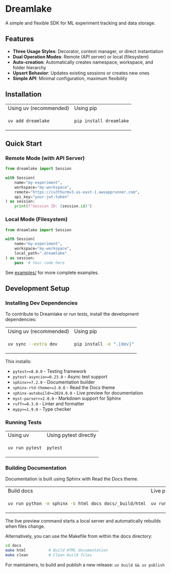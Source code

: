 # Dreamlake

A simple and flexible SDK for ML experiment tracking and data storage.

## Features

- **Three Usage Styles**: Decorator, context manager, or direct instantiation
- **Dual Operation Modes**: Remote (API server) or local (filesystem)
- **Auto-creation**: Automatically creates namespace, workspace, and folder hierarchy
- **Upsert Behavior**: Updates existing sessions or creates new ones
- **Simple API**: Minimal configuration, maximum flexibility

## Installation

<table>
<tr>
<td>Using uv (recommended)</td>
<td>Using pip</td>
</tr>
<tr>
<td>

```bash
uv add dreamlake
```

</td>
<td>

```bash
pip install dreamlake
```

</td>
</tr>
</table>

## Quick Start

### Remote Mode (with API Server)

```python
from dreamlake import Session

with Session(
    name="my-experiment",
    workspace="my-workspace",
    remote="https://cu3thurmv3.us-east-1.awsapprunner.com",
    api_key="your-jwt-token"
) as session:
    print(f"Session ID: {session.id}")
```

### Local Mode (Filesystem)

```python
from dreamlake import Session

with Session(
    name="my-experiment",
    workspace="my-workspace",
    local_path=".dreamlake"
) as session:
    pass  # Your code here
```

See [examples/](examples/) for more complete examples.

## Development Setup

### Installing Dev Dependencies

To contribute to Dreamlake or run tests, install the development dependencies:

<table>
<tr>
<td>Using uv (recommended)</td>
<td>Using pip</td>
</tr>
<tr>
<td>

```bash
uv sync --extra dev
```

</td>
<td>

```bash
pip install -e ".[dev]"
```

</td>
</tr>
</table>

This installs:
- `pytest>=8.0.0` - Testing framework
- `pytest-asyncio>=0.23.0` - Async test support
- `sphinx>=7.2.0` - Documentation builder
- `sphinx-rtd-theme>=2.0.0` - Read the Docs theme
- `sphinx-autobuild>=2024.0.0` - Live preview for documentation
- `myst-parser>=2.0.0` - Markdown support for Sphinx
- `ruff>=0.3.0` - Linter and formatter
- `mypy>=1.9.0` - Type checker

### Running Tests

<table>
<tr>
<td>Using uv</td>
<td>Using pytest directly</td>
</tr>
<tr>
<td>

```bash
uv run pytest
```

</td>
<td>

```bash
pytest
```

</td>
</tr>
</table>

### Building Documentation

Documentation is built using Sphinx with Read the Docs theme.

<table>
<tr>
<td>Build docs</td>
<td>Live preview</td>
<td>Clean build</td>
</tr>
<tr>
<td>

```bash
uv run python -m sphinx -b html docs docs/_build/html
```

</td>
<td>

```bash
uv run sphinx-autobuild docs docs/_build/html
```

</td>
<td>

```bash
rm -rf docs/_build
```

</td>
</tr>
</table>

The live preview command starts a local server and automatically rebuilds when files change.

Alternatively, you can use the Makefile from within the docs directory:

```bash
cd docs
make html          # Build HTML documentation
make clean         # Clean build files
```

For maintainers, to build and publish a new release: `uv build && uv publish`
